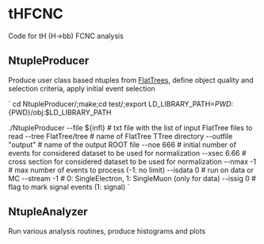 # tHFCNC

Code for tH (H->bb) FCNC analysis

## NtupleProducer

Produce user class based ntuples from [FlatTrees](https://github.com/kskovpen/FlatTree), define object quality
and selection criteria, apply initial event selection

`
cd NtupleProducer/;make;cd test/;export LD_LIBRARY_PATH=${PWD}:${PWD}/obj:$LD_LIBRARY_PATH

./NtupleProducer
--file ${infl} # txt file with the list of input FlatTree files to read
--tree FlatTree/tree # name of FlatTree TTree directory
--outfile "output" # name of the output ROOT file
--noe 666 # initial number of events for considered dataset to be used for normalization
--xsec 6.66 # cross section for considered dataset to be used for normalization
--nmax -1 # max number of events to process (-1: no limit)
--isdata 0 # run on data or MC
--stream -1 # 0: SingleElectron, 1: SingleMuon (only for data)
--issig 0 # flag to mark signal events (1: signal)
`

## NtupleAnalyzer

Run various analysis routines, produce histograms and plots

